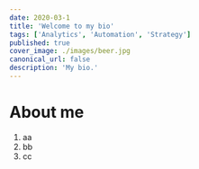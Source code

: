 ```yaml
---
date: 2020-03-1
title: 'Welcome to my bio'
tags: ['Analytics', 'Automation', 'Strategy']
published: true
cover_image: ./images/beer.jpg
canonical_url: false
description: 'My bio.'
---
```


# About me

1. aa
2. bb
3. cc
